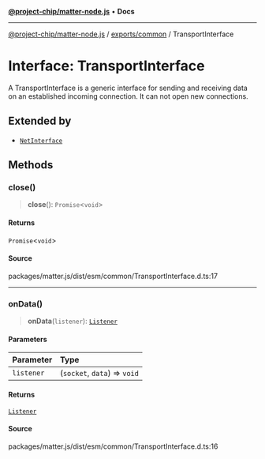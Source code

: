 [**@project-chip/matter-node.js**](../../../README.md) • **Docs**

***

[@project-chip/matter-node.js](../../../modules.md) / [exports/common](../README.md) / TransportInterface

# Interface: TransportInterface

A TransportInterface is a generic interface for sending and receiving data on an established incoming connection.
It can not open new connections.

## Extended by

- [`NetInterface`](../../../net/export/interfaces/NetInterface.md)

## Methods

### close()

> **close**(): `Promise`\<`void`\>

#### Returns

`Promise`\<`void`\>

#### Source

packages/matter.js/dist/esm/common/TransportInterface.d.ts:17

***

### onData()

> **onData**(`listener`): [`Listener`](Listener.md)

#### Parameters

| Parameter | Type |
| :------ | :------ |
| `listener` | (`socket`, `data`) => `void` |

#### Returns

[`Listener`](Listener.md)

#### Source

packages/matter.js/dist/esm/common/TransportInterface.d.ts:16
